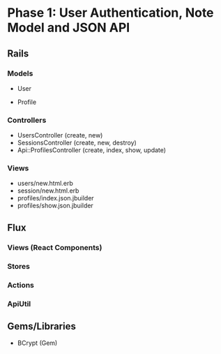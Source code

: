 # Phase 1: User Authentication, Note Model and JSON API

## Rails
### Models
* User

* Profile


### Controllers
* UsersController (create, new)
* SessionsController (create, new, destroy)
* Api::ProfilesController (create, index, show, update)

### Views
* users/new.html.erb
* session/new.html.erb
* profiles/index.json.jbuilder
* profiles/show.json.jbuilder


## Flux
### Views (React Components)

### Stores

### Actions

### ApiUtil

## Gems/Libraries
* BCrypt (Gem)
